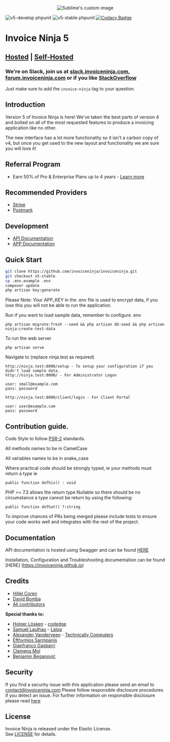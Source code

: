 <p align="center">
    <img src="https://raw.githubusercontent.com/hillelcoren/invoice-ninja/master/public/images/round_logo.png" alt="Sublime's custom image"/>
</p>

![v5-develop phpunit](https://github.com/invoiceninja/invoiceninja/workflows/phpunit/badge.svg?branch=v5-develop)
![v5-stable phpunit](https://github.com/invoiceninja/invoiceninja/workflows/phpunit/badge.svg?branch=v5-stable)
[![Codacy Badge](https://app.codacy.com/project/badge/Grade/d16c78aad8574466bf83232b513ef4fb)](https://www.codacy.com/gh/turbo124/invoiceninja/dashboard?utm_source=github.com&amp;utm_medium=referral&amp;utm_content=turbo124/invoiceninja&amp;utm_campaign=Badge_Grade)

# Invoice Ninja 5

## [Hosted](https://www.invoiceninja.com) | [Self-Hosted](https://www.invoiceninja.org)

### We're on Slack, join us at [slack.invoiceninja.com](http://slack.invoiceninja.com), [forum.invoiceninja.com](https://forum.invoiceninja.com) or if you like [StackOverflow](https://stackoverflow.com/tags/invoice-ninja/)

Just make sure to add the `invoice-ninja` tag to your question.

## Introduction

Version 5 of Invoice Ninja is here! We've taken the best parts of version 4 and bolted on all of the most requested features to produce a invoicing application like no other. 

The new interface has a lot more functionality so it isn't a carbon copy of v4, but once you get used to the new layout and functionality we are sure you will love it!

## Referral Program
* Earn 50% of Pro & Enterprise Plans up to 4 years - [Learn more](https://www.invoiceninja.com/referral-program/)

## Recommended Providers
* [Stripe](https://stripe.com/)
* [Postmark](https://postmarkapp.com/)

## Development
* [API Documentation](https://app.swaggerhub.com/apis/invoiceninja/invoiceninja)
* [APP Documentation](https://invoiceninja.github.io/)

## Quick Start

```bash
git clone https://github.com/invoiceninja/invoiceninja.git
git checkout v5-stable
cp .env.example .env
composer update
php artisan key:generate
```

Please Note: Your APP_KEY in the .env file is used to encrypt data, if you lose this you will not be able to run the application.

Run if you want to load sample data, remember to configure .env
```
php artisan migrate:fresh --seed && php artisan db:seed && php artisan ninja:create-test-data
```

To run the web server
```
php artisan serve 
```

Navigate to (replace ninja.test as required)
```
http://ninja.test:8000/setup - To setup your configuration if you didn't load sample data.
http://ninja.test:8000/ - For Administrator Logon

user: small@example.com
pass: password

http://ninja.test:8000/client/login - For Client Portal

user: user@example.com
pass: password
```

## Contribution guide.

Code Style to follow [PSR-2](https://www.php-fig.org/psr/psr-2/) standards.

All methods names to be in CamelCase

All variables names to be in snake_case

Where practical code should be strongly typed, ie your methods must return a type ie

`public function doThis() : void`

PHP >= 7.3 allows the return type Nullable so there should be no circumstance a type cannot be return by using the following:

`public function doThat() ?:string`

To improve chances of PRs being merged please include tests to ensure your code works well and integrates with the rest of the project.

## Documentation

API documentation is hosted using Swagger and can be found [HERE](https://app.swaggerhub.com/apis/invoiceninja/invoiceninja)

Installation, Configuration and Troubleshooting documentation can be found [HERE] (https://invoiceninja.github.io)

## Credits
* [Hillel Coren](https://hillelcoren.com/)
* [David Bomba](https://github.com/turbo124)
* [All contributors](https://github.com/invoiceninja/invoiceninja/graphs/contributors)

**Special thanks to:**
* [Holger Lösken](https://github.com/codedge) - [codedge](http://codedge.de)
* [Samuel Laulhau](https://github.com/lalop) - [Lalop](http://lalop.co/)
* [Alexander Vanderveen](https://blog.technicallycomputers.ca/) - [Technically Computers](https://www.technicallycomputers.ca/)
* [Efthymios Sarmpanis](https://github.com/esarbanis)
* [Gianfranco Gasbarri](https://github.com/gincos)
* [Clemens Mol](https://github.com/clemensmol)
* [Benjamin Beganović](https://github.com/beganovich)

## Security

If you find a security issue with this application please send an email to contact@invoiceninja.com Please follow responsible disclosure procedures if you detect an issue. For further information on responsible disclosure please read [here](https://cheatsheetseries.owasp.org/cheatsheets/Vulnerability_Disclosure_Cheat_Sheet.html)

## License
Invoice Ninja is released under the Elastic License.  
See [LICENSE](LICENSE) for details.
